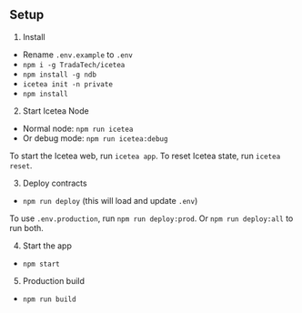 ## Setup

1. Install

- Rename `.env.example` to `.env`
- `npm i -g TradaTech/icetea`
- `npm install -g ndb`
- `icetea init -n private`
- `npm install`

2. Start Icetea Node

- Normal node: `npm run icetea`
- Or debug mode: `npm run icetea:debug`

To start the Icetea web, run `icetea app`. To reset Icetea state, run `icetea reset`.

3. Deploy contracts

- `npm run deploy` (this will load and update `.env`)

To use `.env.production`, run `npm run deploy:prod`. Or `npm run deploy:all` to run both.

4. Start the app

- `npm start`

5. Production build

- `npm run build`

